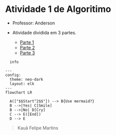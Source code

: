 # Atividade 1 de Algoritimo

- Professor: Anderson

- Atividade dividida em 3 partes.

    - [Parte 1](/Parte-1/README.md)
    - [Parte 2](/Parte-2/README.md)
    - [Parte 3](/Parte-3/README.md)
```mermaid
  info
```

```mermaid
---
config:
  theme: neo-dark
  layout: elk  
---
flowchart LR

  A(["$$Start^2$$"]) --> B{Use mermaid?}
  B -->|Yes| C[Smile]
  B -->|No| D[Cry]
  C --> E([End])
  D --> E
```    

> Kauã Felipe Martins